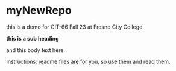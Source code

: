# myNewRepo
this is a demo for CIT-66 Fall 23 at Fresno City College

**this is a sub heading**


and this body text here

Instructions: readme files are for you, so use them and read them. 
